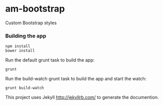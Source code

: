 am-bootstrap
=================

Custom Bootstrap styles 

### Building the app

	npm install
	bower install
	
Run the default grunt task to build the app:

	grunt
	
Run the build-watch grunt task to build the app and start the watch:

	grunt build-watch
	
This project uses Jekyll <http://jekyllrb.com/> to generate the documention.	

	
	
